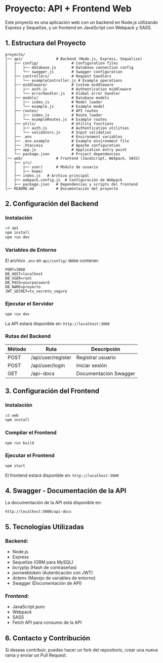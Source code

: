 # Proyecto: API + Frontend Web

Este proyecto es una aplicación web con un backend en Node.js utilizando Express y Sequelize, y un frontend en JavaScript con Webpack y SASS.

## **1. Estructura del Proyecto**

```
proyecto/
│── api/               # Backend (Node.js, Express, Sequelize)
│   ├── config/               # Configuration files
│   │   ├── database.js       # Database connection config
│   │   └── swagger.js        # Swagger configuration
│   ├── controllers/          # Request handlers
│   │   └── exampleController.js # Example operations
│   ├── middleware/           # Custom middleware
│   │   ├── auth.js           # Authentication middleware
│   │   └── errorHandler.js   # Global error handler
│   ├── models/               # Database models
│   │   ├── index.js          # Model loader
│   │   └── example.js        # Example model
│   ├── routes/               # API routes
│   │   ├── index.js          # Route loader
│   │   └── exampleRoutes.js  # Example routes
│   ├── utils/                # Utility functions
│   │   ├── auth.js           # Authentication utilities
│   │   └── validators.js     # Input validation
│   ├── .env                  # Environment variables
│   ├── .env.example          # Example environment file
│   ├── .htaccess             # Apache configuration
│   ├── app.js                # Application entry point
│   └── package.json          # Project dependencies
│── web/               # Frontend (JavaScript, Webpack, SASS)
│   ├── src/
│   │   ├── user/      # Módulo de usuario
│   │   ├── home/      
│   ├── index.js   # Archivo principal
│   ├── webpack.config.js  # Configuración de Webpack
│   ├── package.json   # Dependencias y scripts del frontend
│── README.md          # Documentación del proyecto
```

## **2. Configuración del Backend**

### **Instalación**
```sh
cd api
npm install 
npm run dev
```

### **Variables de Entorno**
El archivo `.env` en `api/config/` debe contener:
```env
PORT=3000
DB_HOST=localhost
DB_USER=root
DB_PASS=yourpassword
DB_NAME=proyecto
JWT_SECRET=tu_secreto_seguro
```

### **Ejecutar el Servidor**
```sh
npm run dev
```

La API estará disponible en: `http://localhost:3000`

### **Rutas del Backend**
| Método  | Ruta             | Descripción |
|---------|-----------------|-------------|
| POST    | /api/user/register  | Registrar usuario |
| POST    | /api/user/login     | Iniciar sesión |
| GET     | /api-docs         | Documentación Swagger |

## **3. Configuración del Frontend**

### **Instalación**
```sh
cd web
npm install
```

### **Compilar el Frontend**
```sh
npm run build
```

### **Ejecutar el Frontend**
```sh
npm start
```
El frontend estará disponible en: `http://localhost:3000`

## **4. Swagger - Documentación de la API**

La documentación de la API está disponible en:
```
http://localhost:5000/api-docs
```

## **5. Tecnologías Utilizadas**

### **Backend:**
- Node.js
- Express
- Sequelize (ORM para MySQL)
- bcryptjs (Hash de contraseñas)
- jsonwebtoken (Autenticación con JWT)
- dotenv (Manejo de variables de entorno)
- Swagger (Documentación de API)

### **Frontend:**
- JavaScript puro
- Webpack
- SASS
- Fetch API para consumo de la API

## **6. Contacto y Contribución**
Si deseas contribuir, puedes hacer un fork del repositorio, crear una nueva rama y enviar un Pull Request.

